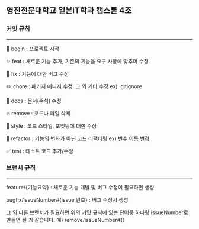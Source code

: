 ## 영진전문대학교 일본IT학과 캡스톤 4조

### 커밋 규칙
-------------
🎉 begin : 프로젝트 시작

✨ feat : 새로운 기능 추가, 기존의 기능을 요구 사항에 맞추어 수정

🐛 fix : 기능에 대한 버그 수정

✏️ chore : 패키지 매니저 수정, 그 외 기타 수정 ex) .gitignore

📖 docs : 문서(주석) 수정

🔥 remove : 코드나 파일 삭제 

🎨 style : 코드 스타일, 포맷팅에 대한 수정

🔨 refactor : 기능의 변화가 아닌 코드 리팩터링 ex) 변수 이름 변경

✅ test : 테스트 코드 추가/수정

### 브랜치 규칙
--------
feature/{기능요약} : 새로운 기능 개발 및 버그 수정이 필요하면 생성

bugfix/issueNumber#{issue 번호} : 버그 수정시 생성 

그 외 다른 브랜치가 필요하면 위의 커밋 규칙에 있는 단어중 하나랑 issueNumber로 만들면 될 거 같습니다.
예) remove/issueNumber#{} 
